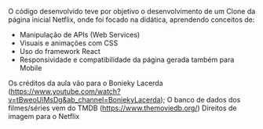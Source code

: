 O código desenvolvido teve por objetivo o desenvolvimento de um Clone da página inicial Netflix, onde foi focado na didática, aprendendo conceitos de:

- Manipulação de APIs (Web Services)
- Visuais e animações com CSS
- Uso do framework React
- Responsividade e compatibilidade da página gerada também para Mobile

Os créditos da aula vão para o Bonieky Lacerda (https://www.youtube.com/watch?v=tBweoUiMsDg&ab_channel=BoniekyLacerda);
O banco de dados dos filmes/séries vem do TMDB (https://www.themoviedb.org/)
Direitos de imagem para o Netflix
